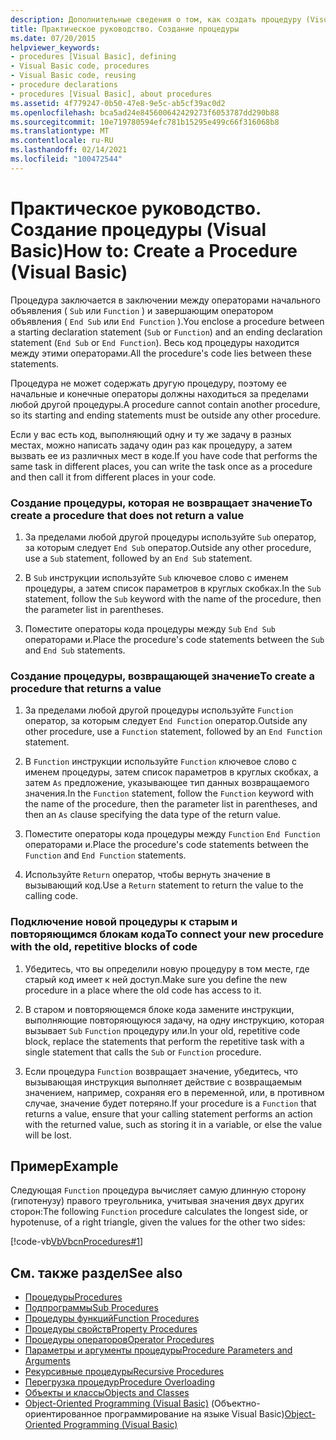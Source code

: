 ```yaml
---
description: Дополнительные сведения о том, как создать процедуру (Visual Basic).
title: Практическое руководство. Создание процедуры
ms.date: 07/20/2015
helpviewer_keywords:
- procedures [Visual Basic], defining
- Visual Basic code, procedures
- Visual Basic code, reusing
- procedure declarations
- procedures [Visual Basic], about procedures
ms.assetid: 4f779247-0b50-47e8-9e5c-ab5cf39ac0d2
ms.openlocfilehash: bca5ad24e845600642429273f6053787dd290b88
ms.sourcegitcommit: 10e719780594efc781b15295e499c66f316068b8
ms.translationtype: MT
ms.contentlocale: ru-RU
ms.lasthandoff: 02/14/2021
ms.locfileid: "100472544"
---
```

# <a name="how-to-create-a-procedure-visual-basic"></a><span data-ttu-id="65188-103">Практическое руководство. Создание процедуры (Visual Basic)</span><span class="sxs-lookup"><span data-stu-id="65188-103">How to: Create a Procedure (Visual Basic)</span></span>

<span data-ttu-id="65188-104">Процедура заключается в заключении между операторами начального объявления ( `Sub` или `Function` ) и завершающим оператором объявления ( `End Sub` или `End Function` ).</span><span class="sxs-lookup"><span data-stu-id="65188-104">You enclose a procedure between a starting declaration statement (`Sub` or `Function`) and an ending declaration statement (`End Sub` or `End Function`).</span></span> <span data-ttu-id="65188-105">Весь код процедуры находится между этими операторами.</span><span class="sxs-lookup"><span data-stu-id="65188-105">All the procedure's code lies between these statements.</span></span>

 <span data-ttu-id="65188-106">Процедура не может содержать другую процедуру, поэтому ее начальные и конечные операторы должны находиться за пределами любой другой процедуры.</span><span class="sxs-lookup"><span data-stu-id="65188-106">A procedure cannot contain another procedure, so its starting and ending statements must be outside any other procedure.</span></span>

 <span data-ttu-id="65188-107">Если у вас есть код, выполняющий одну и ту же задачу в разных местах, можно написать задачу один раз как процедуру, а затем вызвать ее из различных мест в коде.</span><span class="sxs-lookup"><span data-stu-id="65188-107">If you have code that performs the same task in different places, you can write the task once as a procedure and then call it from different places in your code.</span></span>

### <a name="to-create-a-procedure-that-does-not-return-a-value"></a><span data-ttu-id="65188-108">Создание процедуры, которая не возвращает значение</span><span class="sxs-lookup"><span data-stu-id="65188-108">To create a procedure that does not return a value</span></span>

1. <span data-ttu-id="65188-109">За пределами любой другой процедуры используйте `Sub` оператор, за которым следует `End Sub` оператор.</span><span class="sxs-lookup"><span data-stu-id="65188-109">Outside any other procedure, use a `Sub` statement, followed by an `End Sub` statement.</span></span>

2. <span data-ttu-id="65188-110">В `Sub` инструкции используйте `Sub` ключевое слово с именем процедуры, а затем список параметров в круглых скобках.</span><span class="sxs-lookup"><span data-stu-id="65188-110">In the `Sub` statement, follow the `Sub` keyword with the name of the procedure, then the parameter list in parentheses.</span></span>

3. <span data-ttu-id="65188-111">Поместите операторы кода процедуры между `Sub` `End Sub` операторами и.</span><span class="sxs-lookup"><span data-stu-id="65188-111">Place the procedure's code statements between the `Sub` and `End Sub` statements.</span></span>

### <a name="to-create-a-procedure-that-returns-a-value"></a><span data-ttu-id="65188-112">Создание процедуры, возвращающей значение</span><span class="sxs-lookup"><span data-stu-id="65188-112">To create a procedure that returns a value</span></span>

1. <span data-ttu-id="65188-113">За пределами любой другой процедуры используйте `Function` оператор, за которым следует `End Function` оператор.</span><span class="sxs-lookup"><span data-stu-id="65188-113">Outside any other procedure, use a `Function` statement, followed by an `End Function` statement.</span></span>

2. <span data-ttu-id="65188-114">В `Function` инструкции используйте `Function` ключевое слово с именем процедуры, затем список параметров в круглых скобках, а затем `As` предложение, указывающее тип данных возвращаемого значения.</span><span class="sxs-lookup"><span data-stu-id="65188-114">In the `Function` statement, follow the `Function` keyword with the name of the procedure, then the parameter list in parentheses, and then an `As` clause specifying the data type of the return value.</span></span>

3. <span data-ttu-id="65188-115">Поместите операторы кода процедуры между `Function` `End Function` операторами и.</span><span class="sxs-lookup"><span data-stu-id="65188-115">Place the procedure's code statements between the `Function` and `End Function` statements.</span></span>

4. <span data-ttu-id="65188-116">Используйте `Return` оператор, чтобы вернуть значение в вызывающий код.</span><span class="sxs-lookup"><span data-stu-id="65188-116">Use a `Return` statement to return the value to the calling code.</span></span>

### <a name="to-connect-your-new-procedure-with-the-old-repetitive-blocks-of-code"></a><span data-ttu-id="65188-117">Подключение новой процедуры к старым и повторяющимся блокам кода</span><span class="sxs-lookup"><span data-stu-id="65188-117">To connect your new procedure with the old, repetitive blocks of code</span></span>

1. <span data-ttu-id="65188-118">Убедитесь, что вы определили новую процедуру в том месте, где старый код имеет к ней доступ.</span><span class="sxs-lookup"><span data-stu-id="65188-118">Make sure you define the new procedure in a place where the old code has access to it.</span></span>

2. <span data-ttu-id="65188-119">В старом и повторяющемся блоке кода замените инструкции, выполняющие повторяющуюся задачу, на одну инструкцию, которая вызывает `Sub` `Function` процедуру или.</span><span class="sxs-lookup"><span data-stu-id="65188-119">In your old, repetitive code block, replace the statements that perform the repetitive task with a single statement that calls the `Sub` or `Function` procedure.</span></span>

3. <span data-ttu-id="65188-120">Если процедура `Function` возвращает значение, убедитесь, что вызывающая инструкция выполняет действие с возвращаемым значением, например, сохраняя его в переменной, или, в противном случае, значение будет потеряно.</span><span class="sxs-lookup"><span data-stu-id="65188-120">If your procedure is a `Function` that returns a value, ensure that your calling statement performs an action with the returned value, such as storing it in a variable, or else the value will be lost.</span></span>

## <a name="example"></a><span data-ttu-id="65188-121">Пример</span><span class="sxs-lookup"><span data-stu-id="65188-121">Example</span></span>

 <span data-ttu-id="65188-122">Следующая `Function` процедура вычисляет самую длинную сторону (гипотенузу) правого треугольника, учитывая значения двух других сторон:</span><span class="sxs-lookup"><span data-stu-id="65188-122">The following `Function` procedure calculates the longest side, or hypotenuse, of a right triangle, given the values for the other two sides:</span></span>

 [!code-vb[VbVbcnProcedures#1](~/samples/snippets/visualbasic/VS_Snippets_VBCSharp/VbVbcnProcedures/VB/Class1.vb#1)]

## <a name="see-also"></a><span data-ttu-id="65188-123">См. также раздел</span><span class="sxs-lookup"><span data-stu-id="65188-123">See also</span></span>

- [<span data-ttu-id="65188-124">Процедуры</span><span class="sxs-lookup"><span data-stu-id="65188-124">Procedures</span></span>](index.md)
- [<span data-ttu-id="65188-125">Подпрограммы</span><span class="sxs-lookup"><span data-stu-id="65188-125">Sub Procedures</span></span>](sub-procedures.md)
- [<span data-ttu-id="65188-126">Процедуры функций</span><span class="sxs-lookup"><span data-stu-id="65188-126">Function Procedures</span></span>](function-procedures.md)
- [<span data-ttu-id="65188-127">Процедуры свойств</span><span class="sxs-lookup"><span data-stu-id="65188-127">Property Procedures</span></span>](property-procedures.md)
- [<span data-ttu-id="65188-128">Процедуры операторов</span><span class="sxs-lookup"><span data-stu-id="65188-128">Operator Procedures</span></span>](operator-procedures.md)
- [<span data-ttu-id="65188-129">Параметры и аргументы процедуры</span><span class="sxs-lookup"><span data-stu-id="65188-129">Procedure Parameters and Arguments</span></span>](procedure-parameters-and-arguments.md)
- [<span data-ttu-id="65188-130">Рекурсивные процедуры</span><span class="sxs-lookup"><span data-stu-id="65188-130">Recursive Procedures</span></span>](recursive-procedures.md)
- [<span data-ttu-id="65188-131">Перегрузка процедур</span><span class="sxs-lookup"><span data-stu-id="65188-131">Procedure Overloading</span></span>](procedure-overloading.md)
- [<span data-ttu-id="65188-132">Объекты и классы</span><span class="sxs-lookup"><span data-stu-id="65188-132">Objects and Classes</span></span>](../objects-and-classes/index.md)
- <span data-ttu-id="65188-133">[Object-Oriented Programming (Visual Basic)](../../concepts/object-oriented-programming.md) (Объектно-ориентированное программирование на языке Visual Basic)</span><span class="sxs-lookup"><span data-stu-id="65188-133">[Object-Oriented Programming (Visual Basic)](../../concepts/object-oriented-programming.md)</span></span>
